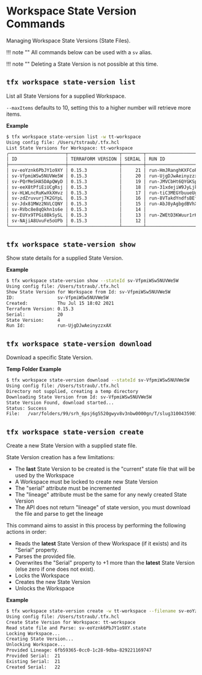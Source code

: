 # Workspace State Version Commands

Managing Workspace State Versions (State Files).

!!! note ""
    All commands below can be used with a `sv` alias.

!!! note ""
    Deleting a State Version is not possible at this time.

## `tfx workspace state-version list`

List all State Versions for a supplied Workspace.

`--maxItems` defaults to 10, setting this to a higher number will retrieve more items.

**Example**

```sh
$ tfx workspace state-version list -w tt-workspace
Using config file: /Users/tstraub/.tfx.hcl
List State Versions for Workspace: tt-workspace
╭─────────────────────┬───────────────────┬────────┬──────────────────────┬───────────────────────╮
│ ID                  │ TERRAFORM VERSION │ SERIAL │ RUN ID               │ CREATED               │
├─────────────────────┼───────────────────┼────────┼──────────────────────┼───────────────────────┤
│ sv-eoYznk6PbJY1o9XY │ 0.15.3            │     21 │ run-HmJRanghKXFCoRpe │ Thu Jul 15 18:03 2021 │
│ sv-VfpmiWSw5NUVWe5W │ 0.15.3            │     20 │ run-UjgDJwAeinyzzxAX │ Thu Jul 15 18:02 2021 │
│ sv-PQrMeSHA5DApQWyD │ 0.15.3            │     19 │ run-JMVCbHt6QYGKSpjS │ Thu Jul 15 18:01 2021 │
│ sv-eeX8tPfiEiUCgRsj │ 0.15.3            │     18 │ run-31xdejiW9JyLjkKz │ Thu Jul 15 17:58 2021 │
│ sv-HLWLncRuKwXkXHvz │ 0.15.3            │     17 │ run-tiC3MEGYbuueUg2X │ Thu Jun 24 22:21 2021 │
│ sv-zdZruvurj7K2GYpL │ 0.15.3            │     16 │ run-8VTakdYndfsBEfdY │ Wed Jun 23 12:33 2021 │
│ sv-Jdx81MWz2NVLCQNY │ 0.15.3            │     15 │ run-AbJ8yAgbgdBVhXkA │ Sun May 23 18:42 2021 │
│ sv-RVbc8e8qQkhn1s6e │ 0.15.3            │     14 │                      │ Sun May 23 18:40 2021 │
│ sv-EUYx9TPGi8BkSySL │ 0.15.3            │     13 │ run-ZWEtD3KWuur1rKdu │ Sat May 22 17:54 2021 │
│ sv-NAjiA8UvuFe5oUPb │ 0.15.3            │     12 │                      │ Sat May 22 17:54 2021 │
╰─────────────────────┴───────────────────┴────────┴──────────────────────┴───────────────────────╯
```

## `tfx workspace state-version show`

Show state details for a supplied State Version.

**Example**

```sh
$ tfx workspace state-version show --stateId sv-VfpmiWSw5NUVWe5W
Using config file: /Users/tstraub/.tfx.hcl
Show State Version for Workspace from Id: sv-VfpmiWSw5NUVWe5W
ID:                sv-VfpmiWSw5NUVWe5W
Created:           Thu Jul 15 18:02 2021
Terraform Version: 0.15.3
Serial:            20
State Version:     4
Run Id:            run-UjgDJwAeinyzzxAX
```


## `tfx workspace state-version download`

Download a specific State Version.

**Temp Folder Example**

```sh
$ tfx workspace state-version download --stateId sv-VfpmiWSw5NUVWe5W
Using config file: /Users/tstraub/.tfx.hcl
Directory not supplied, creating a temp directory 
Downloading State Version from Id: sv-VfpmiWSw5NUVWe5W
State Version Found, download started... 
Status: Success
File:   /var/folders/99/srh_6psj6g5520gwyv8v3nbw0000gn/T/slug3100435901/sv-VfpmiWSw5NUVWe5W.state
```


## `tfx workspace state-version create`

Create a new State Version with a supplied state file.

State Version creation has a few limitations:

- The **last** State Version to be created is the "current" state file that will be used by the Workspace
- A Workspace must be locked to create new State Version
- The "serial" attribute must be incremented
- The "lineage" attribute must be the same for any newly created State Version
- The API does not return "lineage" of state version, you must download the file and parse to get the lineage

This command aims to assist in this process by performing the following actions in order:

- Reads the **latest** State Version of thew Workspace (if it exists) and its "Serial" property.
- Parses the provided file.
- Overwrites the "Serial" property to +1 more than the **latest** State Version (else zero if one does not exist). 
- Locks the Workspace
- Creates the new State Version
- Unlocks the Workspace

**Example**

```sh
$ tfx workspace state-version create -w tt-workspace --filename sv-eoYznk6PbJY1o9XY.state 
Using config file: /Users/tstraub/.tfx.hcl
Create State Version for Workspace: tt-workspace
Read state file and Parse: sv-eoYznk6PbJY1o9XY.state
Locking Workspace... 
Creating State Version... 
Unlocking Workspace... 
Provided Lineage: 6fb59365-0cc0-1c28-9dba-829221169747
Provided Serial:  21
Existing Serial:  21
Created Serial:   22
```
